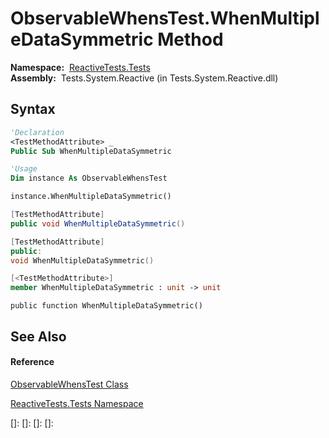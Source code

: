 # ObservableWhensTest.WhenMultipleDataSymmetric Method

**Namespace:**  [ReactiveTests.Tests](ReactiveTests.Tests\ReactiveTests.Tests.md)  
**Assembly:**  Tests.System.Reactive (in Tests.System.Reactive.dll)

## Syntax

```vb
'Declaration
<TestMethodAttribute> _
Public Sub WhenMultipleDataSymmetric
```

```vb
'Usage
Dim instance As ObservableWhensTest

instance.WhenMultipleDataSymmetric()
```

```csharp
[TestMethodAttribute]
public void WhenMultipleDataSymmetric()
```

```c++
[TestMethodAttribute]
public:
void WhenMultipleDataSymmetric()
```

```fsharp
[<TestMethodAttribute>]
member WhenMultipleDataSymmetric : unit -> unit 
```

```jscript
public function WhenMultipleDataSymmetric()
```

## See Also

#### Reference

[ObservableWhensTest Class](ObservableWhensTest\ObservableWhensTest.md)

[ReactiveTests.Tests Namespace](ReactiveTests.Tests\ReactiveTests.Tests.md)

[]: 
[]: 
[]: 
[]: 